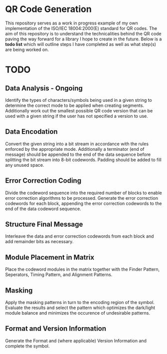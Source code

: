
# QR Code Generation

This repository serves as a work in progress example of my own implementation of the ISO/IEC 18004:2000(E) standard for QR codes.
The aim of this repository is to understand the technicalities behind the QR code paving the way forward for a library I hope to create in the future. Below is a **todo list** which will outline steps I have completed as well as what step(s) are being worked on.

# TODO

## Data Analysis - Ongoing

Identify the types of characters/symbols being used in a given string to determine the correct mode to be applied when creating segments. Additionally work out the smallest possible QR code version that can be used with a given string if the user has not specified a version to use.

## Data Encodation

Convert the given string into a bit stream in accordance with the rules enforced by the appropriate mode. Additionally a terminator (end of message) should be appended to the end of the data sequence before splitting the bit stream into 8-bit codewords. Padding should be added to fill any unused space.

## Error Correction Coding
Divide the codeword sequence into the required number of blocks to enable error correction algorithms to be processed. Generate the error correction codewords for each block, appending the error correction codewords to the end of the data codeword sequence.

## Structure Final Message

Interleave the data and error correction codewords from each block and add remainder bits as necessary.

## Module Placement in Matrix

Place the codeword modules in the matrix together with the Finder Pattern, Seperators, Timing Pattern, and Alignment Patterns.

## Masking

Apply the masking patterns in turn to the encoding region of the symbol. Evaluate the results and select the pattern which optimizes the dark/light module balance and minimizes the occurence of undesirable patterns.

## Format and Version Information

Generate the Format and (where applicable) Version Information and complete the symbol.